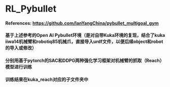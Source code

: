 # RL_Pybullet

#### References: https://github.com/IanYangChina/pybullet_multigoal_gym 

#### 基于上述参考的Open AI Pybullet环境（是对自带Kuka环境的复现，结合了kuka iiwa14机械臂和robotiq85机械爪，直接导入urdf文件，以便后续object和robot的导入或修改）

#### 分别用基于pytorch的SAC和DDPG两种强化学习框架对机械臂的抓取（Reach）模型进行训练

#### 训练结果在kuka_reach对应的子文件夹中
